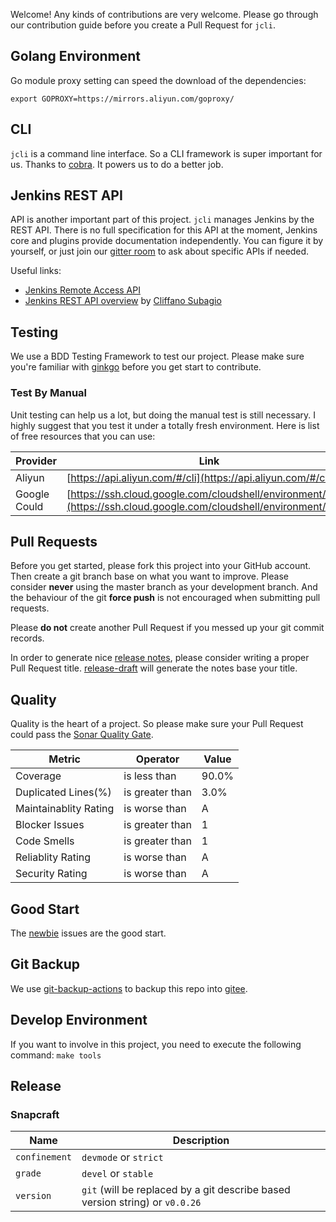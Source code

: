Welcome! Any kinds of contributions are very welcome. Please go through our contribution
guide before you create a Pull Request for `jcli`.

## Golang Environment

Go module proxy setting can speed the download of the dependencies:

`export GOPROXY=https://mirrors.aliyun.com/goproxy/`

## CLI

`jcli` is a command line interface. So a CLI framework is super important for us. Thanks to 
[cobra](https://github.com/spf13/cobra). It powers us to do a better job.

## Jenkins REST API

API is another important part of this project. `jcli` manages Jenkins by the REST API.
There is no full specification for this API at the moment, Jenkins core and plugins provide documentation independently.
You can figure it by yourself, or just join our
[gitter room](https://gitter.im/jenkinsci/jenkins-cli) to ask about specific APIs if needed.

Useful links:

* [Jenkins Remote Access API](https://wiki.jenkins.io/display/JENKINS/Remote+access+API)
* [Jenkins REST API overview](https://www.youtube.com/watch?v=D93t1jElt4Q) by [Cliffano Subagio](https://github.com/cliffano)

## Testing

We use a BDD Testing Framework to test our project. Please make sure you're familiar
with [ginkgo](https://github.com/onsi/ginkgo) before you get start to contribute.

### Test By Manual

Unit testing can help us a lot, but doing the manual test is still necessary. I highly suggest that you test it under 
a totally fresh environment. Here is list of free resources that you can use:

| Provider | Link |
|---|---|
| Aliyun | [https://api.aliyun.com/#/cli](https://api.aliyun.com/#/cli) |
| Google Could | [https://ssh.cloud.google.com/cloudshell/environment/view](https://ssh.cloud.google.com/cloudshell/environment/view) |

## Pull Requests

Before you get started, please fork this project into your GitHub account. Then
create a git branch base on what you want to improve. Please consider **never** using
the master branch as your development branch. And the behaviour of the git **force push** is not
encouraged when submitting pull requests.

Please **do not** create another Pull Request if you messed up your git commit records.

In order to generate nice [release notes](https://github.com/jenkins-zh/jenkins-cli/releases),
please consider writing a proper Pull Request title.
[release-draft](https://github.com/toolmantim/release-drafter) will generate the notes base your title.

## Quality

Quality is the heart of a project. So please make sure your Pull Request could pass the
[Sonar Quality Gate](https://sonarcloud.io/dashboard?id=jenkins-zh_jenkins-cli).

|Metric|Operator|Value|
|---|---|---|
|Coverage|is less than|90.0%|
|Duplicated Lines(%)|is greater than|3.0%|
|Maintainablity Rating|is worse than|A|
|Blocker Issues|is greater than|1|
|Code Smells|is greater than|1|
|Reliablity Rating|is worse than|A|
|Security Rating|is worse than|A|

## Good Start

The [newbie](https://github.com/jenkins-zh/jenkins-cli/issues?q=is%3Aissue+is%3Aopen+label%3Anewbie) issues
are the good start.

## Git Backup

We use [git-backup-actions](https://github.com/jenkins-zh/git-backup-actions/) to backup this repo into 
[gitee](https://gitee.com/jenkins-zh/jenkins-cli).

## Develop Environment

If you want to involve in this project, you need to execute the following command: `make tools`

## Release

### Snapcraft

| Name | Description |
|---|---|
| `confinement` | `devmode` or `strict` |
| `grade` |`devel` or `stable` |
| `version` | `git` (will be replaced by a git describe based version string) or `v0.0.26` |
